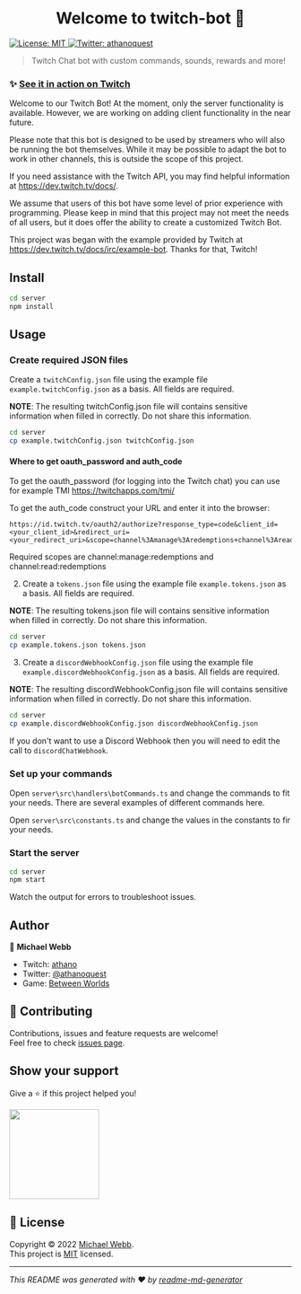 <h1 align="center">Welcome to twitch-bot 👋</h1>
<p>
  <a href="" target="_blank">
    <img alt="License: MIT" src="https://img.shields.io/badge/License-MIT-yellow.svg" />
  </a>
  <a href="https://twitter.com/athanoquest" target="_blank">
    <img alt="Twitter: athanoquest" src="https://img.shields.io/twitter/follow/athanoquest.svg?style=social" />
  </a>
</p>

> Twitch Chat bot with custom commands, sounds, rewards and more!

### ✨ [See it in action on Twitch](https://www.twitch.tv/athano)

Welcome to our Twitch Bot! At the moment, only the server functionality is available. However, we are working on adding client functionality in the near future.

Please note that this bot is designed to be used by streamers who will also be running the bot themselves. While it may be possible to adapt the bot to work in other channels, this is outside the scope of this project.

If you need assistance with the Twitch API, you may find helpful information at https://dev.twitch.tv/docs/. 

We assume that users of this bot have some level of prior experience with programming. Please keep in mind that this project may not meet the needs of all users, but it does offer the ability to create a customized Twitch Bot.

This project was began with the example provided by Twitch at https://dev.twitch.tv/docs/irc/example-bot. Thanks for that, Twitch!

## Install

```sh
cd server
npm install
```

## Usage

### Create required JSON files

Create a `twitchConfig.json` file using the example file `example.twitchConfig.json` as a basis. All fields are required.

**NOTE**: The resulting twitchConfig.json file will contains sensitive information when filled in correctly. Do not share this information.
```sh
cd server
cp example.twitchConfig.json twitchConfig.json
```

#### **Where to get oauth_password and auth_code**

To get the oauth_password (for logging into the Twitch chat) you can use for example TMI https://twitchapps.com/tmi/

To get the auth_code construct your URL and enter it into the browser: 

```
https://id.twitch.tv/oauth2/authorize?response_type=code&client_id=<your_client_id>&redirect_uri=<your_redirect_uri>&scope=channel%3Amanage%3Aredemptions+channel%3Aread%3Aredemptions
```

Required scopes are channel:manage:redemptions and channel:read:redemptions

2. Create a `tokens.json` file using the example file `example.tokens.json` as a basis. All fields are required.

**NOTE**: The resulting tokens.json file will contains sensitive information when filled in correctly. Do not share this information.
```sh
cd server
cp example.tokens.json tokens.json
```

3. Create a `discordWebhookConfig.json` file using the example file `example.discordWebhookConfig.json` as a basis. All fields are required.

**NOTE**: The resulting discordWebhookConfig.json file will contains sensitive information when filled in correctly. Do not share this information.
```sh
cd server
cp example.discordWebhookConfig.json discordWebhookConfig.json
```

If you don't want to use a Discord Webhook then you will need to edit the call to `discordChatWebhook`.

### Set up your commands

Open `server\src\handlers\botCommands.ts` and change the commands to fit your needs. There are several examples of different commands here.

Open `server\src\constants.ts` and change the values in the constants to fir your needs.

### Start the server

```sh
cd server
npm start
```

Watch the output for errors to troubleshoot issues.

## Author

👤 **Michael Webb**

* Twitch: [athano](https://twitch.tv/athano)
* Twitter: [@athanoquest](https://twitter.com/athanoquest)
* Game: [Between Worlds ](https://www.betweenworlds.net)

## 🤝 Contributing

Contributions, issues and feature requests are welcome!<br />Feel free to check [issues page](https://github.com/mjfwebb/twitch-bot/issues). 

## Show your support

Give a ⭐️ if this project helped you!

<a href="https://www.patreon.com/athano">
  <img src="https://c5.patreon.com/external/logo/become_a_patron_button@2x.png" width="160">
</a>

## 📝 License

Copyright © 2022 [Michael Webb](https://github.com/mjfwebb).<br />
This project is [MIT](https://github.com/kefranabg/readme-md-generator/blob/master/LICENSE) licensed.

***
_This README was generated with ❤️ by [readme-md-generator](https://github.com/kefranabg/readme-md-generator)_  